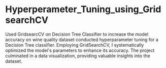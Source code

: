 # Hyperperameter_Tuning_using_GridsearchCV
Used GridsearcCV on Decision Tree Classifier to increase the model accuracy on wine quality dataset
conducted hyperparameter tuning for a Decision Tree classifier. Employing GridSearchCV, I systematically optimized the model's parameters to enhance its accuracy. The project culminated in a data visualization, providing valuable insights into the dataset.

